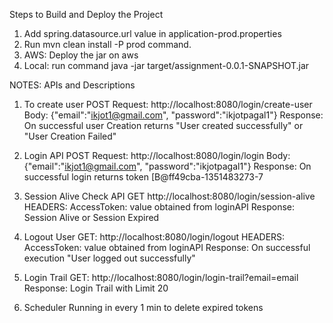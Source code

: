 Steps to Build and Deploy the Project

1. Add spring.datasource.url value in application-prod.properties
2. Run mvn clean install -P prod command.
3. AWS: Deploy the jar on aws
4. Local: run command java -jar target/assignment-0.0.1-SNAPSHOT.jar


NOTES:
APIs and Descriptions
1. To create user
POST Request: http://localhost:8080/login/create-user    
Body: {"email":"ikjot1@gmail.com", "password":"ikjotpagal1"}
Response: On successful user Creation returns "User created successfully" or "User Creation Failed"

2. Login API 
POST Request: http://localhost:8080/login/login
Body: {"email":"ikjot1@gmail.com", "password":"ikjotpagal1"}
Response: On successful login returns token [B@ff49cba-1351483273-7 

3. Session Alive Check API
GET http://localhost:8080/login/session-alive
HEADERS: AccessToken: value obtained from loginAPI
Response: Session Alive or Session Expired

4. Logout User
GET: http://localhost:8080/login/logout
HEADERS: AccessToken: value obtained from loginAPI
Response: On successful execution "User logged out successfully"

5. Login Trail
GET: http://localhost:8080/login/login-trail?email=email
Response: Login Trail with Limit 20

6. Scheduler
Running in every 1 min to delete expired tokens
